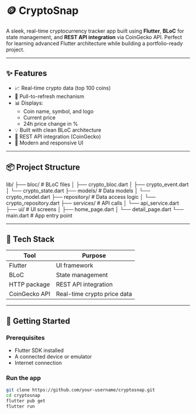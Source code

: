 # 🪙 CryptoSnap

A sleek, real-time cryptocurrency tracker app built using **Flutter**, **BLoC** for state management, and **REST API integration** via CoinGecko API. Perfect for learning advanced Flutter architecture while building a portfolio-ready project.

---

## ✨ Features

- 📈 Real-time crypto data (top 100 coins)
- 🔄 Pull-to-refresh mechanism
- 📊 Displays:
    - Coin name, symbol, and logo
    - Current price
    - 24h price change in %
- 💡 Built with clean BLoC architecture
- 🔌 REST API integration (CoinGecko)
- 📱 Modern and responsive UI

---

## 📦 Project Structure
lib/
├── bloc/ # BLoC files
│ ├── crypto_bloc.dart
│ ├── crypto_event.dart
│ └── crypto_state.dart
├── models/ # Data models
│ └── crypto_model.dart
├── repository/ # Data access logic
│ └── crypto_repository.dart
├── services/ # API calls
│ └── api_service.dart
├── ui/ # UI screens
│ ├── home_page.dart
│ └── detail_page.dart
└── main.dart # App entry point

---

## 🧠 Tech Stack

| Tool           | Purpose                         |
|----------------|----------------------------------|
| Flutter        | UI framework                    |
| BLoC           | State management                |
| HTTP package   | REST API integration            |
| CoinGecko API  | Real-time crypto price data     |

---

## 🚀 Getting Started

### Prerequisites

- Flutter SDK installed
- A connected device or emulator
- Internet connection

### Run the app

```bash
git clone https://github.com/your-username/cryptosnap.git
cd cryptosnap
flutter pub get
flutter run

